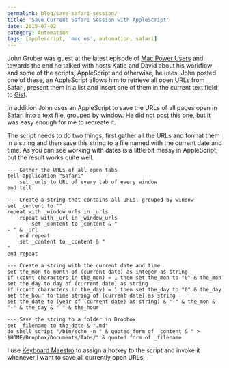 ```yaml
---
permalink: blog/save-safari-session/
title: 'Save Current Safari Session with AppleScript'
date: 2015-07-02
category: Automation
tags: [applescript, 'mac os', automation, safari]
---
```


John Gruber was guest at the latest episode of [Mac Power Users](http://www.relay.fm/mpu/264) and towards the end he talked with hosts Katie and David about his workflow and some of the scripts, AppleScript and otherwise, he uses. John posted one of these, an AppleScript allows him to retrieve all open URLs from Safari, present them in a list and insert one of them in the current text field to [Gist](https://gist.github.com/gruber/90bb418dcab16ded7630).

In addition John uses an AppleScript to save the URLs of all pages open in Safari into a text file, grouped by window. He did not post this one, but it was easy enough for me to recreate it.

The script needs to do two things, first gather all the URLs and format them in a string and then save this string to a file named with the current date and time. As you can see working with dates is a little bit messy in AppleScript, but the result works quite well.

```applescript
--- Gather the URLs of all open tabs
tell application "Safari"
    set _urls to URL of every tab of every window
end tell

--- Create a string that contains all URLs, grouped by window
set _content to ""
repeat with _window_urls in _urls
    repeat with _url in _window_urls
        set _content to _content & "
- " & _url
    end repeat
    set _content to _content & "
"
end repeat

--- Create a string with the current date and time
set the_mon to month of (current date) as integer as string
if (count characters in the_mon) = 1 then set the_mon to "0" & the_mon
set the_day to day of (current date) as string
if (count characters in the_day) = 1 then set the_day to "0" & the_day
set the_hour to time string of (current date) as string
set the_date to (year of (current date) as string) & "-" & the_mon & "-" & the_day & " " & the_hour

--- Save the string to a folder in Dropbox
set _filename to the_date & ".md"
do shell script "/bin/echo -n " & quoted form of _content & " > $HOME/Dropbox/Documents/Tabs/" & quoted form of _filename
```

I use [Keyboard Maestro](http://www.keyboardmaestro.com/main/) to assign a hotkey to the script and invoke it whenever I want to save all currently open URLs.
